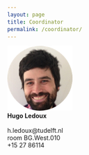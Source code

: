 ```yaml
---
layout: page
title: Coordinator
permalink: /coordinator/
---
```


<div class="row">
  <div class="col m3 offset-m2 s6 offset-s3 valign-wrapper">
      <img class="responsive-img" src="me.png">
  </div>
    <div class="col m5 s12">
    <div class="card-panel orange darken-1">
      <span class="white-text">
      <b>Hugo Ledoux</b><br><br>
      h.ledoux@tudelft.nl<br>
      room BG.West.010<br>
      +15 27 86114
      </span>
    </div>
  </div>
</div>
